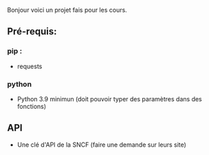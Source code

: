 Bonjour voici un projet fais pour les cours.
## Pré-requis: 
### pip :
- requests
### python
- Python 3.9 minimun (doit pouvoir typer des paramètres dans des fonctions)
## API
- Une clé d'API de la SNCF (faire une demande sur leurs site)
